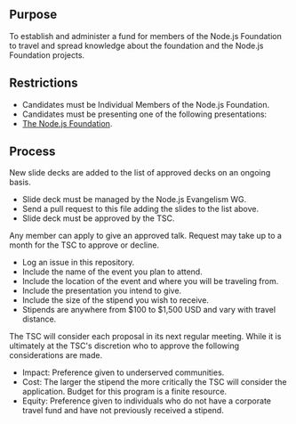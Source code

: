 ## Purpose

To establish and administer a fund for members of the Node.js
Foundation to travel and spread knowledge about the foundation
and the Node.js Foundation projects.

## Restrictions

* Candidates must be Individual Members of the Node.js Foundation.
* Candidates must be presenting one of the following presentations:
 * [The Node.js Foundation](https://github.com/nodejs/foundation-slides).

## Process

New slide decks are added to the list of approved decks on an ongoing basis.

* Slide deck must be managed by the Node.js Evangelism WG.
* Send a pull request to this file adding the slides to
 the list above.
* Slide deck must be approved by the TSC.

Any member can apply to give an approved talk. Request may take up to a month
for the TSC to approve or decline.

* Log an issue in this repository.
 * Include the name of the event you plan to attend.
 * Include the location of the event and where you will be traveling from.
 * Include the presentation you intend to give.
 * Include the size of the stipend you wish to receive.
  * Stipends are anywhere from $100 to $1,500 USD and vary with travel distance.

The TSC will consider each proposal in its next regular meeting. While it is
ultimately at the TSC's discretion who to approve the following considerations
are made.

* Impact: Preference given to underserved communities.
* Cost: The larger the stipend the more critically the TSC will consider the application.
Budget for this program is a finite resource.
* Equity: Preference given to individuals who do not have a corporate travel fund and have
not previously received a stipend.
